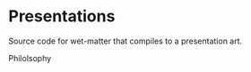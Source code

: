 Presentations
=============

Source code for wet-matter that compiles to a presentation art.

Philolsophy